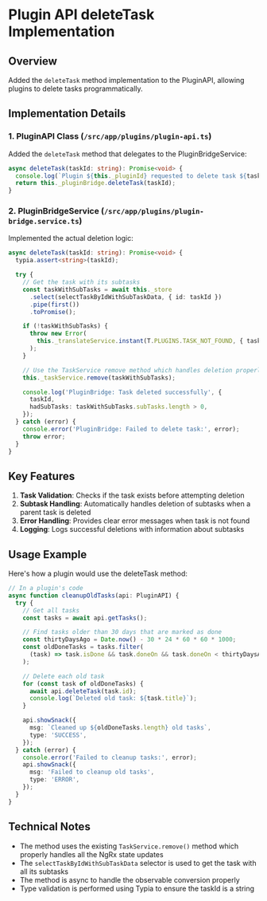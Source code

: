# Plugin API deleteTask Implementation

## Overview

Added the `deleteTask` method implementation to the PluginAPI, allowing plugins to delete tasks programmatically.

## Implementation Details

### 1. PluginAPI Class (`/src/app/plugins/plugin-api.ts`)

Added the `deleteTask` method that delegates to the PluginBridgeService:

```typescript
async deleteTask(taskId: string): Promise<void> {
  console.log(`Plugin ${this._pluginId} requested to delete task ${taskId}`);
  return this._pluginBridge.deleteTask(taskId);
}
```

### 2. PluginBridgeService (`/src/app/plugins/plugin-bridge.service.ts`)

Implemented the actual deletion logic:

```typescript
async deleteTask(taskId: string): Promise<void> {
  typia.assert<string>(taskId);

  try {
    // Get the task with its subtasks
    const taskWithSubTasks = await this._store
      .select(selectTaskByIdWithSubTaskData, { id: taskId })
      .pipe(first())
      .toPromise();

    if (!taskWithSubTasks) {
      throw new Error(
        this._translateService.instant(T.PLUGINS.TASK_NOT_FOUND, { taskId }),
      );
    }

    // Use the TaskService remove method which handles deletion properly
    this._taskService.remove(taskWithSubTasks);

    console.log('PluginBridge: Task deleted successfully', {
      taskId,
      hadSubTasks: taskWithSubTasks.subTasks.length > 0,
    });
  } catch (error) {
    console.error('PluginBridge: Failed to delete task:', error);
    throw error;
  }
}
```

## Key Features

1. **Task Validation**: Checks if the task exists before attempting deletion
2. **Subtask Handling**: Automatically handles deletion of subtasks when a parent task is deleted
3. **Error Handling**: Provides clear error messages when task is not found
4. **Logging**: Logs successful deletions with information about subtasks

## Usage Example

Here's how a plugin would use the deleteTask method:

```typescript
// In a plugin's code
async function cleanupOldTasks(api: PluginAPI) {
  try {
    // Get all tasks
    const tasks = await api.getTasks();

    // Find tasks older than 30 days that are marked as done
    const thirtyDaysAgo = Date.now() - 30 * 24 * 60 * 60 * 1000;
    const oldDoneTasks = tasks.filter(
      (task) => task.isDone && task.doneOn && task.doneOn < thirtyDaysAgo,
    );

    // Delete each old task
    for (const task of oldDoneTasks) {
      await api.deleteTask(task.id);
      console.log(`Deleted old task: ${task.title}`);
    }

    api.showSnack({
      msg: `Cleaned up ${oldDoneTasks.length} old tasks`,
      type: 'SUCCESS',
    });
  } catch (error) {
    console.error('Failed to cleanup tasks:', error);
    api.showSnack({
      msg: 'Failed to cleanup old tasks',
      type: 'ERROR',
    });
  }
}
```

## Technical Notes

- The method uses the existing `TaskService.remove()` method which properly handles all the NgRx state updates
- The `selectTaskByIdWithSubTaskData` selector is used to get the task with all its subtasks
- The method is async to handle the observable conversion properly
- Type validation is performed using Typia to ensure the taskId is a string
